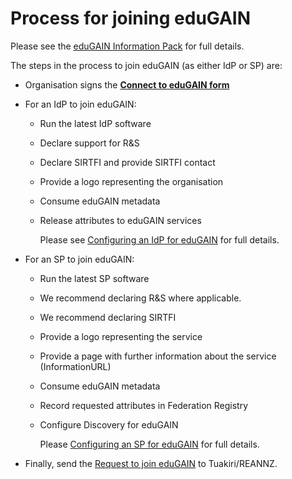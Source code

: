 # Process for joining eduGAIN

Please see the [eduGAIN Information Pack](https://reannz.atlassian.net/wiki/spaces/Tuakiri/pages/3815539015/eduGAIN+Information+Pack) for full details.

The steps in the process to join eduGAIN (as either IdP or SP) are:

*   Organisation signs the **[Connect to eduGAIN form](https://reannz.atlassian.net/wiki/download/attachments/3815539015/Connect-to-eduGAIN-form-Tuakiri.pdf?version=5&modificationDate=1599133146510&cacheVersion=1&api=v2)**
*   For an IdP to join eduGAIN:
    *   Run the latest IdP software
    *   Declare support for R&S
    *   Declare SIRTFI and provide SIRTFI contact
    *   Provide a logo representing the organisation
    *   Consume eduGAIN metadata
    *   Release attributes to eduGAIN services  
          
        Please see [Configuring an IdP for eduGAIN](https://reannz.atlassian.net/wiki/spaces/Tuakiri/pages/3815539032/Configuring+an+IdP+for+eduGAIN) for full details.
*   For an SP to join eduGAIN:
    *   Run the latest SP software
    *   We recommend declaring R&S where applicable.
    *   We recommend declaring SIRTFI
    *   Provide a logo representing the service
    *   Provide a page with further information about the service (InformationURL)
    *   Consume eduGAIN metadata
    *   Record requested attributes in Federation Registry
    *   Configure Discovery for eduGAIN  
          
        Please [Configuring an SP for eduGAIN](https://reannz.atlassian.net/wiki/spaces/Tuakiri/pages/3815538743/Configuring+an+SP+for+eduGAIN) for full details.  
          
        
*   Finally, send the [Request to join eduGAIN](https://reannz.atlassian.net/wiki/spaces/Tuakiri/pages/3815539015/eduGAIN+Information+Pack#eduGAINInformationPack-RequesttojoineduGAIN) to Tuakiri/REANNZ.